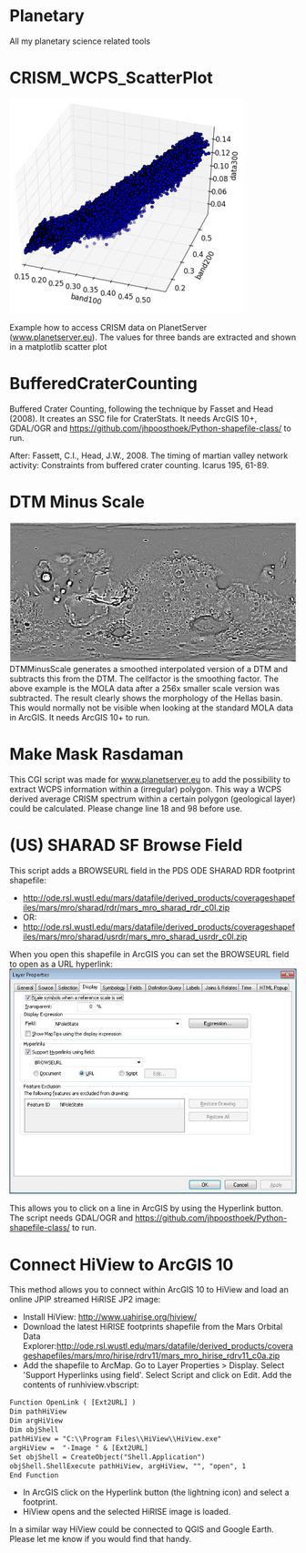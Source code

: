 Planetary
===========

All my planetary science related tools

# CRISM_WCPS_ScatterPlot
![ScatterPlot](https://raw.githubusercontent.com/jhpoosthoek/Planetary/master/CRISM_WCPS_ScatterPlot/scatter.png)

Example how to access CRISM data on PlanetServer (www.planetserver.eu). The values for three bands are extracted and shown in a matplotlib scatter plot

# BufferedCraterCounting
Buffered Crater Counting, following the technique by Fasset and Head (2008). It creates an SSC file for CraterStats.
It needs ArcGIS 10+, GDAL/OGR and https://github.com/jhpoosthoek/Python-shapefile-class/ to run.

After:
Fassett, C.I., Head, J.W., 2008. The timing of martian valley network activity: Constraints from buffered crater counting. Icarus 195, 61-89.

# DTM Minus Scale
![MOLA Example](https://raw.githubusercontent.com/jhpoosthoek/Planetary/master/DTMMinusScale/MOLAExample.jpg)
DTMMinusScale generates a smoothed interpolated version of a DTM and subtracts this from the DTM. The cellfactor is the smoothing factor. The above example is the MOLA data after a 256x smaller scale version was subtracted. The result clearly shows the morphology of the Hellas basin. This would normally not be visible when looking at the standard MOLA data in ArcGIS. It needs ArcGIS 10+ to run.

# Make Mask Rasdaman
This CGI script was made for www.planetserver.eu to add the possibility to extract WCPS information within a (irregular) polygon. This way a WCPS derived average CRISM spectrum within a certain polygon (geological layer) could be calculated. Please change line 18 and 98 before use.

# (US) SHARAD SF Browse Field
This script adds a BROWSEURL field in the PDS ODE SHARAD RDR footprint shapefile:
 - http://ode.rsl.wustl.edu/mars/datafile/derived_products/coverageshapefiles/mars/mro/sharad/rdr/mars_mro_sharad_rdr_c0l.zip
 - OR:
 - http://ode.rsl.wustl.edu/mars/datafile/derived_products/coverageshapefiles/mars/mro/sharad/usrdr/mars_mro_sharad_usrdr_c0l.zip
 
When you open this shapefile in ArcGIS you can set the BROWSEURL field to open as a URL hyperlink:
![BROWSEURLhyperlink](https://raw.githubusercontent.com/jhpoosthoek/Planetary/master/SHARAD_SF_Browse_Field/BROWSEURLhyperlink.jpg)

This allows you to click on a line in ArcGIS by using the Hyperlink button. The script needs GDAL/OGR and https://github.com/jhpoosthoek/Python-shapefile-class/ to run.

# Connect HiView to ArcGIS 10
This method allows you to connect within ArcGIS 10 to HiView and load an online JPIP streamed HiRISE JP2 image:
 - Install HiView: http://www.uahirise.org/hiview/
 - Download the latest HiRISE footprints shapefile from the Mars Orbital Data Explorer:http://ode.rsl.wustl.edu/mars/datafile/derived_products/coverageshapefiles/mars/mro/hirise/rdrv11/mars_mro_hirise_rdrv11_c0a.zip
 - Add the shapefile to ArcMap.
Go to Layer Properties > Display. Select 'Support Hyperlinks using field'. Select Script and click on Edit. Add the contents of runhiview.vbscript:
```vbscript
Function OpenLink ( [Ext2URL] )
Dim pathHiView
Dim argHiView
Dim objShell
pathHiView = "C:\\Program Files\\HiView\\HiView.exe"
argHiView =  "-Image " & [Ext2URL]
Set objShell = CreateObject("Shell.Application")
objShell.ShellExecute pathHiView, argHiView, "", "open", 1
End Function
```
 - In ArcGIS click on the Hyperlink button (the lightning icon) and select a footprint.
 - HiView opens and the selected HiRISE image is loaded.

In a similar way HiView could be connected to QGIS and Google Earth. Please let me know if you would find that handy.